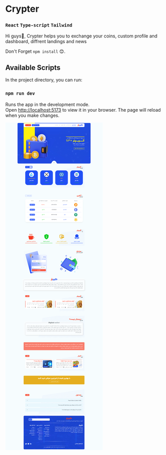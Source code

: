 # Crypter
### `React` `Type-script` `Tailwind`
Hi guys👋,
Crypter helps you to exchange your coins, custom profile and dashboard, diffrent landings and news 

Don't Forget  `npm install` 😊.

## Available Scripts
In the project directory, you can run:

### `npm run dev`
Runs the app in the development mode.\
Open [http://localhost:5173](http://localhost:5173) to view it in your browser.
The page will reload when you make changes.


![Preview](/src/assets/images/preview/imagePreview.png?raw=true)